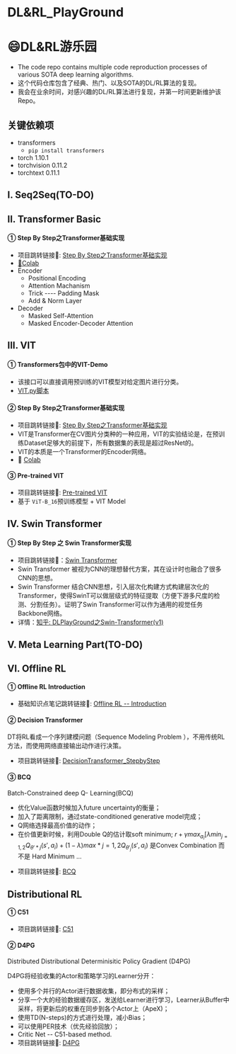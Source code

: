 # DL&RL_PlayGround

# 😄DL&RL游乐园

- The code repo contains multiple code reproduction processes of various SOTA deep learning algorithms.
- 这个代码仓库包含了经典、热门、以及SOTA的DL/RL算法的复现。
- 我会在业余时间，对感兴趣的DL/RL算法进行复现，并第一时间更新维护该Repo。

## 关键依赖项

- transformers
  - `pip install transformers`
- torch  1.10.1
- torchvision                   0.11.2
- torchtext                     0.11.1

## I. Seq2Seq(TO-DO)

## II. Transformer Basic

#### ① Step By Step之Transformer基础实现

- 项目跳转链接🔗: [Step By Step之Transformer基础实现](https://github.com/HzcIrving/DeepLearning_PlayGround/tree/main/TransformerBasic)
- [🚀️Colab](https://github.com/HzcIrving/DeepLearning_PlayGround/blob/main/TransformerBasic/Transformer%E5%9F%BA%E7%A1%80%E5%AE%9E%E7%8E%B0StepByStep.ipynb)
- Encoder
  - Positional Encoding
  - Attention Machanism
  - Trick ---- Padding Mask
  - Add & Norm Layer
- Decoder
  - Masked Self-Attention
  - Masked Encoder-Decoder Attention

## III. VIT

#### ① Transformers包中的VIT-Demo

- 该接口可以直接调用预训练的VIT模型对给定图片进行分类。
- [VIT.py脚本](https://github.com/HzcIrving/DeepLearning_PlayGround/blob/main/VIT/VITDemo/VIT.py)

#### ② Step By Step之Transformer基础实现

- 项目跳转链接🔗: [Step By Step之Transformer基础实现](https://github.com/HzcIrving/DeepLearning_PlayGround/tree/main/VIT/BasicVIT)
- VIT是Transformer在CV图片分类种的一种应用，VIT的实验结论是，在预训练Dataset足够大的前提下，所有数据集的表现是超过ResNet的。
- VIT的本质是一个Transformer的Encoder网络。
- 🚀️ [Colab ](https://colab.research.google.com/drive/1eCH380s0Yrt4DMERH1cQkbDZbK0Dufqt)

#### ③ Pre-trained VIT

- 项目跳转链接🔗: [Pre-trained VIT](https://github.com/HzcIrving/DeepLearning_PlayGround/tree/main/VIT)
- 基于 `ViT-B_16`预训练模型 + VIT Model

## IV. Swin Transformer

#### ① Step By Step 之 Swin Transformer实现

- 项目跳转链接🔗：[Swin Transformer](https://github.com/HzcIrving/DeepLearning_PlayGround/tree/main/Swin-Transformer)
- Swin Transformer 被视为CNN的理想替代方案，其在设计时也融合了很多CNN的思想。
- Swin Transformer 结合CNN思想，引入层次化构建方式构建层次化的Transformer，使得SwinT可以做层级式的特征提取（方便下游多尺度的检测、分割任务）。证明了Swin Transformer可以作为通用的视觉任务Backbone网络。
- 详情：[知乎: DLPlayGround之Swin-Transformer(v1)](https://zhuanlan.zhihu.com/p/467158838)

## V. Meta Learning Part(TO-DO)

## VI. Offline RL

#### ① Offline RL Introduction

- 基础知识点笔记跳转链接🔗: [Offline RL -- Introduction](https://github.com/HzcIrving/DeepLearning_PlayGround/blob/main/Offline%20RL/Introduction/OFFLINE_RL.pdf)

#### ② Decision Transformer

DT将RL看成一个序列建模问题（Sequence Modeling Problem ），不用传统RL方法，而使用网络直接输出动作进行决策。

- 项目跳转链接🔗: [DecisionTransformer_StepbyStep](https://github.com/HzcIrving/DecisionTransformer_StepbyStep)

#### ③ BCQ 

Batch-Constrained deep Q- Learning(BCQ) 

* 优化Value函数时候加入future uncertainty的衡量；
* 加入了距离限制，通过state-conditioned generative model完成；
* Q网络选择最高价值的动作；
* 在价值更新时候，利用Double Q的估计取soft minimum; $r+\gamma max_{a_i}[\lambda min_{j=1,2}Q_{\theta' *j}(s',a_i)+(1-\lambda)max* {j=1,2}Q_{\theta'_j}(s',a_i)$ 是Convex Combination 而不是 Hard Minimum ...

- 项目跳转链接🔗: [BCQ](https://github.com/HzcIrving/DLRL-PlayGround/tree/main/Offline%20RL/BCQ)

## Distributional RL 

#### ① C51

- 项目跳转链接🔗: [C51](https://github.com/HzcIrving/DLRL-PlayGround/tree/main/Distributional%20RL/C51)

#### ② D4PG 

Distributed Distributional Determinisitic Policy Gradient (D4PG) 

D4PG将经验收集的Actor和策略学习的Learner分开：

* 使用多个并行的Actor进行数据收集，即分布式的采样；
* 分享一个大的经验数据缓存区，发送给Learner进行学习，Learner从Buffer中采样，将更新后的权重在同步到各个Actor上（ApeX)；
* 使用TD(N-steps)的方式进行处理，减小Bias；
* 可以使用PER技术（优先经验回放）；
* Critic Net -- C51-based method.
* 项目跳转链接🔗: [D4PG](https://github.com/HzcIrving/DLRL-PlayGround/tree/main/Distributional%20RL/D4PG/)
